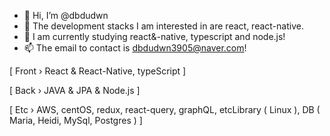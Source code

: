 - 👋 Hi, I’m @dbdudwn
- 👀 The development stacks I am interested in are react, react-native.
- 🌱 I am currently studying react&-native, typescript and node.js!
- 📫 The email to contact is dbdudwn3905@naver.com!

[ Front › React & React-Native, typeScript ]

[ Back › JAVA & JPA & Node.js ]

[ Etc › AWS, centOS, redux, react-query, graphQL, etcLibrary ( Linux ), DB ( Maria, Heidi, MySql, Postgres ) ]
